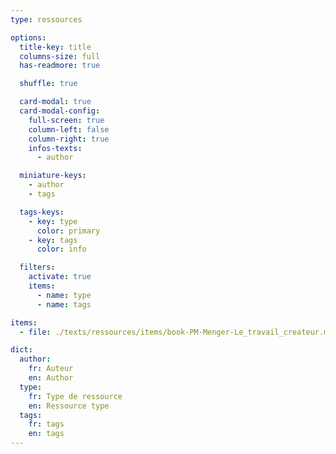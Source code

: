 ```yaml
---
type: ressources

options:
  title-key: title
  columns-size: full
  has-readmore: true

  shuffle: true

  card-modal: true
  card-modal-config:
    full-screen: true
    column-left: false
    column-right: true
    infos-texts: 
      - author

  miniature-keys: 
    - author
    - tags

  tags-keys: 
    - key: type
      color: primary
    - key: tags
      color: info

  filters: 
    activate: true
    items: 
      - name: type
      - name: tags

items:
  - file: ./texts/ressources/items/book-PM-Menger-Le_travail_createur.md

dict:
  author:
    fr: Auteur
    en: Author
  type:
    fr: Type de ressource
    en: Ressource type
  tags:
    fr: tags
    en: tags
---
```

